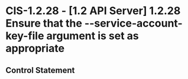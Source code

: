 # CIS-1.2.28 - \[1.2 API Server\] 1.2.28 Ensure that the --service-account-key-file argument is set as appropriate

## Control Statement
